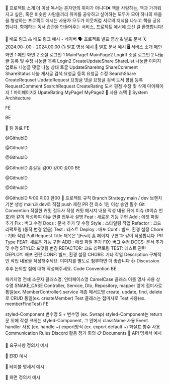 📖 프로젝트 소개
더 이상 독서는 혼자만의 취미가 아니다❌ 책을 사랑하는, 책과 가까워지고 싶은, 혹은 비슷한 사람들끼리 취미를 공유하고 싶어하는 모두가 모여 하나의 마을을 형성하는 프로젝트 예시는 사용자 모두가 이웃처럼 서로의 지식을 나누고 책을 공유합니다. 함께하는 독서 습관을 만들어주는 서비스, 프로젝트 예시에 오신 걸 환영합니다!

🔗 배포 링크
⛪ 배포 링크 예시 - 네이버
🗣️ 프로젝트 발표 영상 & 발표 문서
🗓️ 2024.00-.00 - 2024.00.00
📺 발표 영상 예시
📑 발표 문서 예시
🖥️ 서비스 소개
메인 화면 1	메인 화면 2	소셜 로그인 1
MainPage1	MainPage2	Login1
소셜 로그인 2	나눔글 등록 및 수정	나눔글 목록
Login2	CreateUpdateShare	ShareList
나눔글 이미지 업로드	나눔글 댓글	나눔 상태 토글
UpdateShareImg	ShareComment	ShareStatus
나눔 게시글 검색	요청글 등록	요청글 수정
SearchShare	CreateRequset	UpdateRequest
요청글 댓글	요청글 검색	도서 평점 등록
RequestComment	SearchRequest	CreateRating
도서 평점 수정 및 삭제	마이페이지 1	마이페이지2
UpateRating	MyPage1	MyPage2
🧰 사용 스택
🔧 System Architecture


FE
  
   
   
BE
  
   
  
👥 팀 동료
FE

@GithubID

@GithubID

@GithubID

@GithubID
홍길동	김00	강00	송00
BE

@GithubID

@GithubID

@GithubID
박00	이00	한00
📑 프로젝트 규칙
Branch Strategy
main / dev 브랜치 기본 생성
main과 dev로 직접 push 제한
PR 전 최소 1인 이상 승인 필수
Git Convention
적절한 커밋 접두사 작성
커밋 메시지 내용 작성
내용 뒤에 이슈 (#이슈 번호)와 같이 작성하여 이슈 연결
접두사	설명
Feat :	새로운 기능 구현
Add :	에셋 파일 추가
Fix :	버그 수정
Docs :	문서 추가 및 수정
Style :	스타일링 작업
Refactor :	코드 리팩토링 (동작 변경 없음)
Test :	테스트
Deploy :	배포
Conf :	빌드, 환경 설정
Chore :	기타 작업
Pull Request
Title
제목은 '[Feat] 홈 페이지 구현'과 같이 작성합니다.
PR Type
 FEAT: 새로운 기능 구현
 ADD : 에셋 파일 추가
 FIX: 버그 수정
 DOCS: 문서 추가 및 수정
 STYLE: 포맷팅 변경
 REFACTOR: 코드 리팩토링
 TEST: 테스트 관련
 DEPLOY: 배포 관련
 CONF: 빌드, 환경 설정
 CHORE: 기타 작업
Description
구체적인 작업 내용을 작성해주세요.
이미지를 별도로 첨부하면 더 좋습니다 👍
Discussion
추후 논의할 점에 대해 작성해주세요.
Code Convention
BE

패키지명 전체 소문자
클래스명, 인터페이스명 CamelCase
클래스 이름 명사 사용
상수명 SNAKE_CASE
Controller, Service, Dto, Repository, mapper 앞에 접미사로 통일(ex. MemberController)
service 계층 메서드명 create, update, find, delete로 CRUD 통일(ex. createMember)
Test 클래스는 접미사로 Test 사용(ex. memberFindTest)
FE

styled-Component 변수명 S + 변수명 (ex. Swrap)
styled-Component는 return문 위에 작성
크게는 styled-Component, 그 안에서 className 사용
Event handler 사용 (ex. handle ~)
export방식 (ex. export default ~)
화살표 함수 사용
Communication Rules
Discord 활용
정기 회의
📋 Documents
📜 API 명세서 예시

📜 요구사항 정의서 예시

📜 ERD 예시

📜 테이블 명세서 예시

📜 화면 정의서 예시
